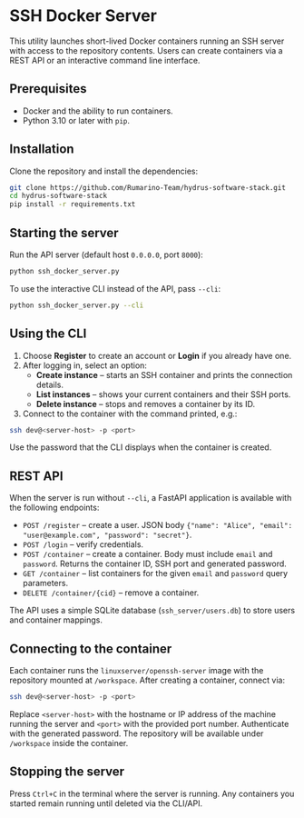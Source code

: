# SSH Docker Server

This utility launches short-lived Docker containers running an SSH server with access to the repository contents. Users can create containers via a REST API or an interactive command line interface.

## Prerequisites

- Docker and the ability to run containers.
- Python 3.10 or later with `pip`.

## Installation

Clone the repository and install the dependencies:

```bash
git clone https://github.com/Rumarino-Team/hydrus-software-stack.git
cd hydrus-software-stack
pip install -r requirements.txt
```

## Starting the server

Run the API server (default host `0.0.0.0`, port `8000`):

```bash
python ssh_docker_server.py
```

To use the interactive CLI instead of the API, pass `--cli`:

```bash
python ssh_docker_server.py --cli
```

## Using the CLI

1. Choose **Register** to create an account or **Login** if you already have one.
2. After logging in, select an option:
   - **Create instance** – starts an SSH container and prints the connection details.
   - **List instances** – shows your current containers and their SSH ports.
   - **Delete instance** – stops and removes a container by its ID.
3. Connect to the container with the command printed, e.g.:

```bash
ssh dev@<server-host> -p <port>
```

Use the password that the CLI displays when the container is created.

## REST API

When the server is run without `--cli`, a FastAPI application is available with the following endpoints:

- `POST /register` – create a user. JSON body `{"name": "Alice", "email": "user@example.com", "password": "secret"}`.
- `POST /login` – verify credentials.
- `POST /container` – create a container. Body must include `email` and `password`. Returns the container ID, SSH port and generated password.
- `GET /container` – list containers for the given `email` and `password` query parameters.
- `DELETE /container/{cid}` – remove a container.

The API uses a simple SQLite database (`ssh_server/users.db`) to store users and container mappings.

## Connecting to the container

Each container runs the `linuxserver/openssh-server` image with the repository mounted at `/workspace`. After creating a container, connect via:

```bash
ssh dev@<server-host> -p <port>
```

Replace `<server-host>` with the hostname or IP address of the machine running the server and `<port>` with the provided port number. Authenticate with the generated password. The repository will be available under `/workspace` inside the container.

## Stopping the server

Press `Ctrl+C` in the terminal where the server is running. Any containers you started remain running until deleted via the CLI/API.
